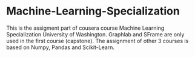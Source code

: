 # Machine-Learning-Specialization
This is the assigment part of cousera course Machine Learning Specialization University of Washington.
Graphlab and SFrame are only used in the first course (capstone).
The assignment of other 3 courses is based on Numpy, Pandas and Scikit-Learn.
